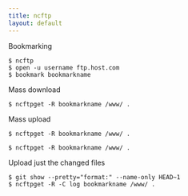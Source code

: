 ```yaml
---
title: ncftp
layout: default
---
```


Bookmarking

    $ ncftp
    $ open -u username ftp.host.com
    $ bookmark bookmarkname

Mass download

    $ ncftpget -R bookmarkname /www/ .

Mass upload

    $ ncftpget -R bookmarkname /www/ .

    $ ncftpget -R bookmarkname /www/ .

Upload just the changed files

    $ git show --pretty="format:" --name-only HEAD~1
    $ ncftpget -R -C log bookmarkname /www/ .
